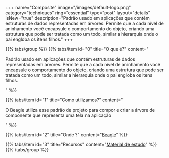 +++
name="Composite"
image="/images/default-logo.png"
category="techniques"
ring="essential"
type="post"
layout="details"
isNew="true"
description="Padrão usado em aplicações que contém estruturas de dados representadas em árvores. Permite que a cada nível de aninhamento você encapsule o comportamento do objeto, criando uma estrutura que pode ser tratada como um todo, similar a hierarquia onde o pai engloba os itens filhos."
+++

{{% tabs/group %}}
  {{% tabs/item id="0" title="O que é?" content="<p>Padrão usado em aplicações que contém estruturas de dados representadas em árvores. Permite que a cada nível de aninhamento você encapsule o comportamento do objeto, criando uma estrutura que pode ser tratada como um todo, similar a hierarquia onde o pai engloba os itens filhos.</p>" %}}
  
  {{% tabs/item id="1" title="Como utilizamos?" content="<p>O Beagle utiliza esse padrão de projeto para compor e criar a árvore de componente que representa uma tela na aplicação</p>" %}}
  
  {{% tabs/item id="2" title="Onde ?" content="<a href='https://usebeagle.io/' target='_blank'>Beagle</a>" %}}

  {{% tabs/item id="3" title="Recursos" content="<a href='https://refactoring.guru/pt-br/design-patterns/composite' target='_blank'>Material de estudo</a>" %}}
{{% /tabs/group %}}